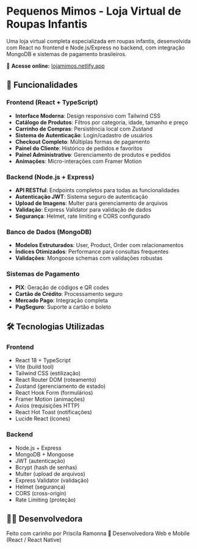 # Pequenos Mimos - Loja Virtual de Roupas Infantis

Uma loja virtual completa especializada em roupas infantis, desenvolvida com React no frontend e Node.js/Express no backend, com integração MongoDB e sistemas de pagamento brasileiros.

🔗 **Acesse online:** [lojamimos.netlify.app](https://lojamimos.netlify.app)

## 🚀 Funcionalidades

### Frontend (React + TypeScript)
- **Interface Moderna**: Design responsivo com Tailwind CSS
- **Catálogo de Produtos**: Filtros por categoria, idade, tamanho e preço
- **Carrinho de Compras**: Persistência local com Zustand
- **Sistema de Autenticação**: Login/cadastro de usuários
- **Checkout Completo**: Múltiplas formas de pagamento
- **Painel do Cliente**: Histórico de pedidos e favoritos
- **Painel Administrativo**: Gerenciamento de produtos e pedidos
- **Animações**: Micro-interações com Framer Motion

### Backend (Node.js + Express)
- **API RESTful**: Endpoints completos para todas as funcionalidades
- **Autenticação JWT**: Sistema seguro de autenticação
- **Upload de Imagens**: Multer para gerenciamento de arquivos
- **Validação**: Express Validator para validação de dados
- **Segurança**: Helmet, rate limiting e CORS configurado

### Banco de Dados (MongoDB)
- **Modelos Estruturados**: User, Product, Order com relacionamentos
- **Índices Otimizados**: Performance para consultas frequentes
- **Validações**: Mongoose schemas com validações robustas

### Sistemas de Pagamento
- **PIX**: Geração de códigos e QR codes
- **Cartão de Crédito**: Processamento seguro
- **Mercado Pago**: Integração completa
- **PagSeguro**: Suporte a cartão e boleto

## 🛠️ Tecnologias Utilizadas

### Frontend
- React 18 + TypeScript
- Vite (build tool)
- Tailwind CSS (estilização)
- React Router DOM (roteamento)
- Zustand (gerenciamento de estado)
- React Hook Form (formulários)
- Framer Motion (animações)
- Axios (requisições HTTP)
- React Hot Toast (notificações)
- Lucide React (ícones)

### Backend
- Node.js + Express
- MongoDB + Mongoose
- JWT (autenticação)
- Bcrypt (hash de senhas)
- Multer (upload de arquivos)
- Express Validator (validação)
- Helmet (segurança)
- CORS (cross-origin)
- Rate Limiting (proteção)

## 🙋‍♀️ Desenvolvedora
Feito com carinho por Priscila Ramonna 💜
Desenvolvedora Web e Mobile (React / React Native)